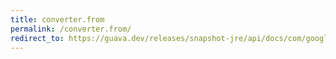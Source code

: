 ```yaml
---
title: converter.from
permalink: /converter.from/
redirect_to: https://guava.dev/releases/snapshot-jre/api/docs/com/google/common/base/Converter.html#from-com.google.common.base.Function-com.google.common.base.Function-
---
```

